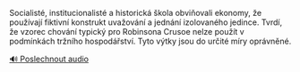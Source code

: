 
Socialisté, institucionalisté a historická škola obviňovali ekonomy, že používají fiktivní konstrukt uvažování a jednání izolovaného jedince. Tvrdí, že vzorec chování typický pro Robinsona Crusoe nelze použít v podmínkách tržního hospodářství. Tyto výtky jsou do určité míry oprávněné.

[🔊 Poslechnout audio](/data/7-paragraphs/audio/chapter_42/para_008-Socialist-institucionalist-a-historick-kola-o.mp3)
